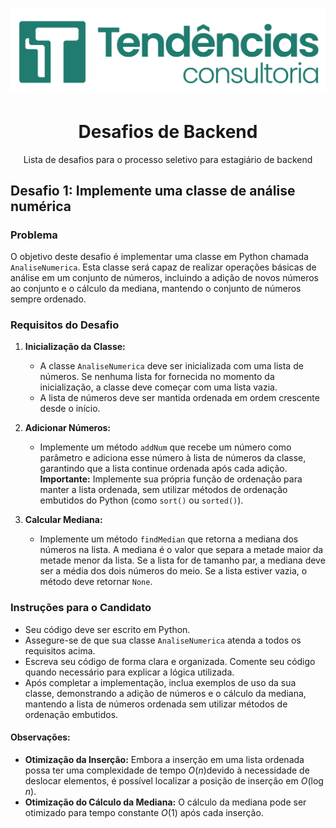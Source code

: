 <h1 align="center">
  <img alt="Logo" src="./doc/img/logo.png" alt="Logo Tendencias">
</h1>

<h1 align="center">Desafios de Backend</h1>
<p align = "center">Lista de desafios para o processo seletivo para estagiário de backend</p>

## Desafio 1: Implemente uma classe de análise numérica

### Problema

O objetivo deste desafio é implementar uma classe em Python chamada `AnaliseNumerica`. Esta classe será capaz de realizar operações básicas de análise em um conjunto de números, incluindo a adição de novos números ao conjunto e o cálculo da mediana, mantendo o conjunto de números sempre ordenado.

### Requisitos do Desafio

1. **Inicialização da Classe:**

   - A classe `AnaliseNumerica` deve ser inicializada com uma lista de números. Se nenhuma lista for fornecida no momento da inicialização, a classe deve começar com uma lista vazia.
   - A lista de números deve ser mantida ordenada em ordem crescente desde o início.

2. **Adicionar Números:**

   - Implemente um método `addNum` que recebe um número como parâmetro e adiciona esse número à lista de números da classe, garantindo que a lista continue ordenada após cada adição. **Importante:** Implemente sua própria função de ordenação para manter a lista ordenada, sem utilizar métodos de ordenação embutidos do Python (como `sort()` ou `sorted()`).

3. **Calcular Mediana:**

   - Implemente um método `findMedian` que retorna a mediana dos números na lista. A mediana é o valor que separa a metade maior da metade menor da lista. Se a lista for de tamanho par, a mediana deve ser a média dos dois números do meio. Se a lista estiver vazia, o método deve retornar `None`.

### Instruções para o Candidato

- Seu código deve ser escrito em Python.
- Assegure-se de que sua classe `AnaliseNumerica` atenda a todos os requisitos acima.
- Escreva seu código de forma clara e organizada. Comente seu código quando necessário para explicar a lógica utilizada.
- Após completar a implementação, inclua exemplos de uso da sua classe, demonstrando a adição de números e o cálculo da mediana, mantendo a lista de números ordenada sem utilizar métodos de ordenação embutidos.

#### Observações:

- **Otimização da Inserção:** Embora a inserção em uma lista ordenada possa ter uma complexidade de tempo $O(n)$devido à necessidade de deslocar elementos, é possível localizar a posição de inserção em $O(\log n)$.
- **Otimização do Cálculo da Mediana:** O cálculo da mediana pode ser otimizado para tempo constante $O(1)$ após cada inserção.

